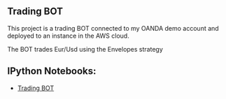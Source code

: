 ## Trading BOT

This project is a trading BOT connected to my OANDA demo account and deployed to an instance in the AWS cloud.

The BOT trades Eur/Usd using the Envelopes strategy

## IPython Notebooks:

- [Trading BOT](https://nbviewer.jupyter.org/github/vorsatti/Trading-BOT/blob/master/BOT%20Envelopes%20Strategy.ipynb)
